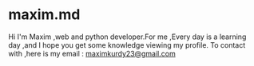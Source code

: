 # maxim.md
Hi I'm  Maxim ,web and python developer.For me ,Every day is a learning day ,and I hope you get some knowledge viewing my profile. 
To contact with ,here is my email : maximkurdy23@gmail.com
